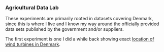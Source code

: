 ### Agricultural Data Lab

These experiments are primarily rooted in datasets covering Denmark, since this is where I live and I know my way around the officially provided data sets published by the government and/or suppliers.

The first experiment is one I did a while back showing exact [location of wind turbines in Denmark](http://martinnormark.github.io/windpowerdk/).
